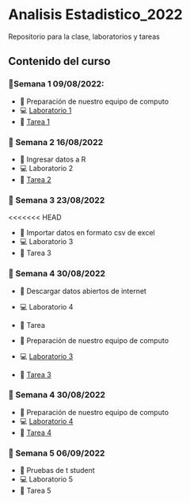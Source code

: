 # Analisis Estadistico_2022

Repositorio para la clase, laboratorios y tareas

## Contenido del curso

### :date:Semana 1 09/08/2022:
+ :notebook: Preparación de nuestro equipo de computo
+ :computer: [Laboratorio 1](Laboratorios/Laboratorio01_JorgeLuna.R)
+ :school_satchel: [Tarea 1](Tareas/Tarea01_JorgeAlexisLunaRobles.R)

### :date: Semana 2 16/08/2022
+ :notebook: Ingresar datos a R
+ :computer: Laboratorio 2
+ :school_satchel: [Tarea 2](Tareas/Tarea02_JorgeAlexisLunaRobles.R)

### :date: Semana 3 23/08/2022
<<<<<<< HEAD
+ :notebook: Importar datos en formato csv de excel
+ :computer: Laboratorio 3
+ :school_satchel: Tarea 3

### :date: Semana 4 30/08/2022
+ :notebook: Descargar datos abiertos de internet
+ :computer: Laboratorio 4
+ :school_satchel: Tarea 

+ :notebook: Preparación de nuestro equipo de computo
+ :computer: [Laboratorio 3](Laboratorios/Laboratorio02_JorgeLuna.R)
+ :school_satchel: [Tarea 3](Tareas/Tarea03_JorgeAlexisLunaRobles.R)

### :date: Semana 4 30/08/2022
+ :notebook: Preparación de nuestro equipo de computo
+ :computer: [Laboratorio 4](Laboratorios/Laboratorio04_JorgeLuna.R)
+ :school_satchel: [Tarea 4](Tareas/Tarea04_JorgeAlexisLunaRobles.R) 

### :date: Semana 5 06/09/2022
+ :notebook: Pruebas de t student
+ :computer: Laboratorio 5
+ :school_satchel: Tarea 5

